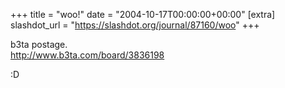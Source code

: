 +++
title = "woo!"
date = "2004-10-17T00:00:00+00:00"
[extra]
slashdot_url = "https://slashdot.org/journal/87160/woo"
+++

<p>b3ta postage.<br><a href="http://www.b3ta.com/board/3836198">http://www.b3ta.com/board/3836198</a></p>
<p><nobr> </nobr>:D</p>

